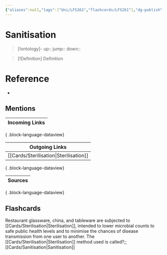 ```yaml
---
{"aliases":null,"tags":["Uni/LFS261","flashcards/LFS261"],"dg-publish":true,"permalink":"/cards/sanitisation/","dgPassFrontmatter":true}
---
```


# Sanitisation

> [!ontology]-
> up:: 
> jump:: 
> down:: 

> [!Definition] Definition

# Reference

- 

## Mentions

| Incoming Links |
| -------------- |

{ .block-language-dataview}

| Outgoing Links                            |
| ----------------------------------------- |
| [[Cards/Sterilisation\|Sterilisation]] |

{ .block-language-dataview}

| Sources |
| ------- |

{ .block-language-dataview}

## Flashcards

Restaurant glassware, china, and tableware are subjected to [[Cards/Sterilisation\|Sterilisation]], intended to lower microbial counts to safe public health levels and to minimise the chances of disease transmission from one user to another. The [[Cards/Sterilisation\|Sterilisation]] method used is called?;;[[Cards/Sanitisation\|Sanitisation]]
<!--SR:!2024-05-08,2,230-->